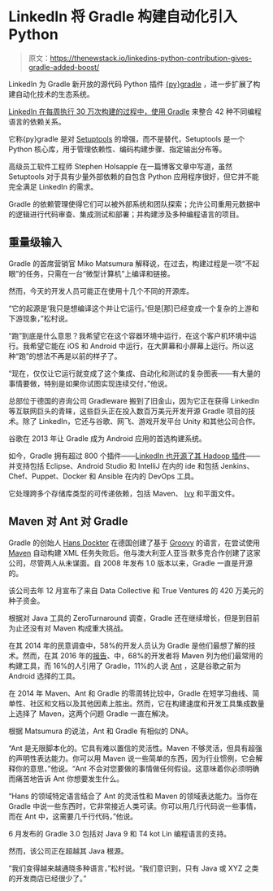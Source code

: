 # LinkedIn 将 Gradle 构建自动化引入 Python

> 原文：<https://thenewstack.io/linkedins-python-contribution-gives-gradle-added-boost/>

LinkedIn 为 Gradle 新开放的源代码 Python 插件 [{py}gradle](https://github.com/linkedin/pygradle) ，进一步扩展了构建自动化技术的生态系统。

[LinkedIn 在每周执行 30 万次构建的过程中，使用 Gradle](https://www.youtube.com/watch?v=At5X0bamEFI) 来整合 42 种不同编程语言的依赖关系。

它称{py}gradle 是对 [Setuptools](https://pypi.python.org/pypi/setuptools) 的增强，而不是替代，Setuptools 是一个 Python 核心库，用于管理依赖性、编码构建步骤、指定输出分布等。

高级员工软件工程师 Stephen Holsapple 在一篇博客文章中写道，虽然 Setuptools 对于具有少量外部依赖的自包含 Python 应用程序很好，但它并不能完全满足 LinkedIn 的需求。

Gradle 的依赖管理使得它们可以被外部系统和团队探索；允许公司重用元数据中的逻辑进行代码审查、集成测试和部署；并构建涉及多种编程语言的项目。

## 重量级输入

Gradle 的首席营销官 Miko Matsumura 解释说，在过去，构建过程是一项“不起眼”的任务，只需在一台“微型计算机”上编译和链接。

然而，今天的开发人员可能正在使用十几个不同的开源库。

“它的起源是‘我只是想编译这个并让它运行。’但是[那]已经变成一个复杂的上游和下游现象，”松村说。

“跑”到底是什么意思？我希望它在这个容器环境中运行，在这个客户机环境中运行。我希望它能在 iOS 和 Android 中运行，在大屏幕和小屏幕上运行。所以这种“跑”的想法不再是以前的样子了。

“现在，仅仅让它运行就变成了这个集成、自动化和测试的复杂图表——有大量的事情要做，特别是如果你试图实现连续交付，”他说。

总部位于德国的咨询公司 Gradleware 搬到了旧金山，因为它正在获得 LinkedIn 等互联网巨头的青睐，这些巨头正在投入数百万美元开发开源 Gradle 项目的技术。除了 LinkedIn，它还与谷歌、网飞、游戏开发平台 Unity 和其他公司合作。

谷歌在 2013 年让 Gradle 成为 Android 应用的首选构建系统。

如今，Gradle 拥有超过 800 个插件——[LinkedIn 也开源了其 Hadoop 插件](http://siliconangle.com/blog/2015/08/19/linkedin-open-sources-its-groovy-gradle-plugin-for-hadoop/)——并支持包括 Eclipse、Android Studio 和 IntelliJ 在内的 ide 和包括 Jenkins、Chef、Puppet、Docker 和 Ansible 在内的 DevOps 工具。

它处理跨多个存储库类型的可传递依赖，包括 Maven、 [Ivy](http://ant.apache.org/ivy/) 和平面文件。

## Maven 对 Ant 对 Gradle

Gradle 的创始人 [Hans Dockter](https://www.linkedin.com/in/hansdockter?authType=NAME_SEARCH&authToken=G8v9&locale=en_US&srchid=164693751471436944338&srchindex=1&srchtotal=1&trk=vsrp_people_res_name&trkInfo=VSRPsearchId%3A164693751471436944338%2CVSRPtargetId%3A6191941%2CVSRPcmpt%3Aprimary%2CVSRPnm%3Atrue%2CauthType%3ANAME_SEARCH) 在德国创建了基于 [Groovy](http://www.groovy-lang.org/) 的语言，在尝试使用 [Maven](http://maven.apache.org/) 自动构建 XML 任务失败后。他与澳大利亚人亚当·默多克合作创建了这家公司，尽管两人从未谋面。自 2008 年发布 1.0 版本以来，Gradle 一直是开源的。

该公司去年 12 月宣布了来自 Data Collective 和 True Ventures 的 420 万美元的种子资金。

根据对 Java 工具的 ZeroTurnaround 调查，Gradle 还在继续增长，但是到目前为止还没有对 Maven 构成重大挑战。

在其 2014 年的民意调查中，58%的开发人员认为 Gradle 是他们最想了解的技术。然而，在其 2016 年的[报告](https://zeroturnaround.com/rebellabs/java-tools-and-technologies-landscape-2016/)、中，68%的开发者将 Maven 列为他们最常用的构建工具，而 16%的人引用了 Gradle，11%的人说 [Ant](http://ant.apache.org/) ，这是谷歌之前为 Android 选择的工具。

在 2014 年 Maven、Ant 和 Gradle 的零周转比较中，Gradle 在短学习曲线、简单性、社区和文档以及其他因素上胜出。然而，它在构建速度和开发工具集成数量上选择了 Maven，这两个问题 Gradle 一直在解决。

根据 Matsumura 的说法，Ant 和 Gradle 有相似的 DNA。

“Ant 是无限脚本化的。它具有难以置信的灵活性。Maven 不够灵活，但具有超强的声明性表达能力。你可以用 Maven 说一些简单的东西，因为行业惯例，它会解释你的意思，”他说。“Ant 不会对您要做的事情做任何假设。这意味着你必须明确而痛苦地告诉 Ant 你想要发生什么。

“Hans 的领域特定语言结合了 Ant 的灵活性和 Maven 的领域表达能力。当你在 Gradle 中说一些东西时，它非常接近人类可读。你可以用几行代码说一些事情，而在 Ant 中，这需要几千行代码，”他说。

6 月发布的 Gradle 3.0 包括对 Java 9 和 T4 kot Lin 编程语言的支持。

然而，该公司正在超越其 Java 根源。

“我们变得越来越通晓多种语言，”松村说。“我们意识到，只有 Java 或 XYZ 之类的开发商店已经很少了。”

<svg xmlns:xlink="http://www.w3.org/1999/xlink" viewBox="0 0 68 31" version="1.1"><title>Group</title> <desc>Created with Sketch.</desc></svg>